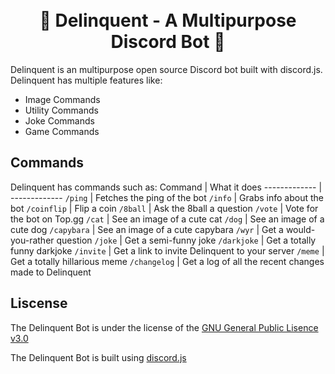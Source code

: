 <h1 align='center'>
  <br>
   🤖 Delinquent - A Multipurpose Discord Bot 🤖 
  <br>
</h1>

Delinquent is an multipurpose open source Discord bot built with discord.js. Delinquent has multiple features like:
+ Image Commands
+ Utility Commands
+ Joke Commands
+ Game Commands
## Commands ## 
Delinquent has commands such as:
Command  | What it does
------------- | -------------
`/ping` | Fetches the ping of the bot
`/info` | Grabs info about the bot
`/coinflip` | Flip a coin
`/8ball` | Ask the 8ball a question
`/vote` | Vote for the bot on Top.gg
`/cat` | See an image of a cute cat
`/dog` | See an image of a cute dog
`/capybara` | See an image of a cute capybara
`/wyr` | Get a would-you-rather question
`/joke` | Get a semi-funny joke
`/darkjoke` | Get a totally funny darkjoke
`/invite` | Get a link to invite Delinquent to your server
`/meme` | Get a totally hillarious meme
`/changelog` | Get a log of all the recent changes made to Delinquent

## Liscense ##
The Delinquent Bot is under the license of the [GNU General Public Lisence v3.0](https://www.gnu.org/licenses/gpl-3.0.en.html)

The Delinquent Bot is built using [discord.js](https://discord.js.org/)
